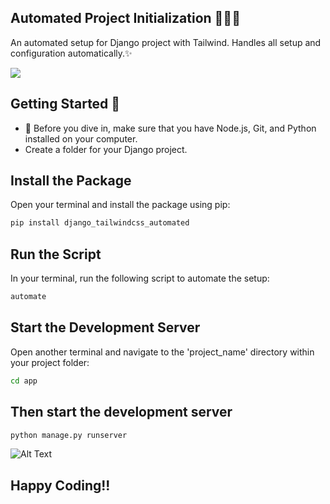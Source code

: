 Automated Project Initialization 🐍💚💙 
---
An automated setup for Django project with Tailwind. Handles all setup and configuration automatically.✨

<p align="left">
  <a href="https://skillicons.dev">
    <img src="https://skillicons.dev/icons?i=django,tailwindcss,python" />
  </a>
</p>

## Getting Started 💙
- 👀 Before you dive in, make sure that you have Node.js, Git, and Python installed on your computer.
- Create a folder for your Django project.

## Install the Package 

Open your terminal and install the package using pip:
```bash
pip install django_tailwindcss_automated
```

## Run the Script

In your terminal, run the following script to automate the setup:
```bash
automate
```

## Start the Development Server

Open another terminal and navigate to the 'project_name' directory within your project folder:
```bash
cd app
```

## Then start the development server


```bash
python manage.py runserver
```

![Alt Text](img.png)


## Happy Coding!!
